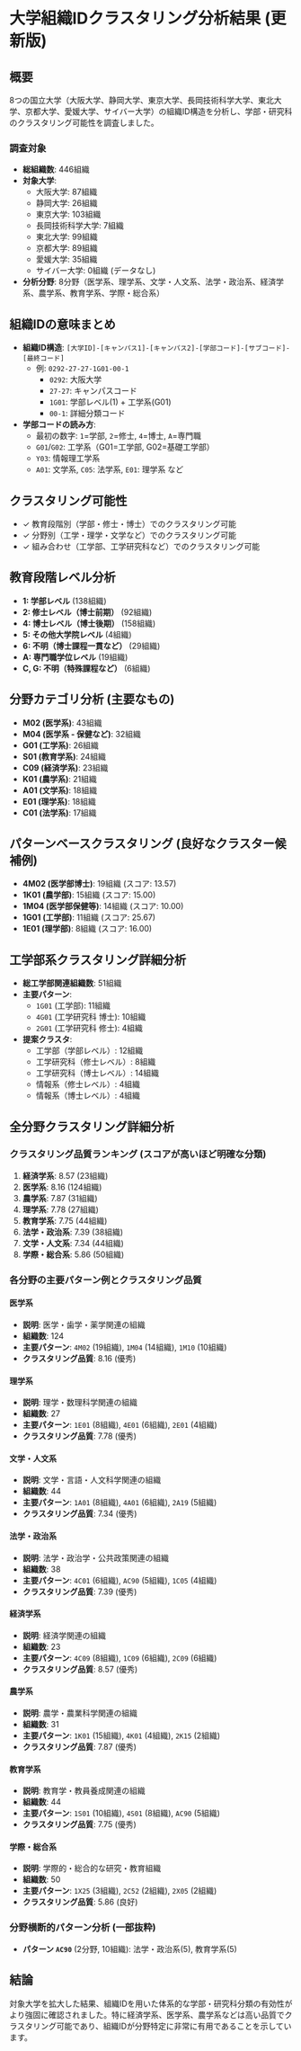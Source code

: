 # 大学組織IDクラスタリング分析結果 (更新版)

## 概要

8つの国立大学（大阪大学、静岡大学、東京大学、長岡技術科学大学、東北大学、京都大学、愛媛大学、サイバー大学）の組織ID構造を分析し、学部・研究科のクラスタリング可能性を調査しました。

### 調査対象

- **総組織数**: 446組織
- **対象大学**:
  - 大阪大学: 87組織
  - 静岡大学: 26組織
  - 東京大学: 103組織
  - 長岡技術科学大学: 7組織
  - 東北大学: 99組織
  - 京都大学: 89組織
  - 愛媛大学: 35組織
  - サイバー大学: 0組織 (データなし)
- **分析分野**: 8分野（医学系、理学系、文学・人文系、法学・政治系、経済学系、農学系、教育学系、学際・総合系）

## 組織IDの意味まとめ

- **組織ID構造**: `[大学ID]-[キャンパス1]-[キャンパス2]-[学部コード]-[サブコード]-[最終コード]`
  - 例: `0292-27-27-1G01-00-1`
    - `0292`: 大阪大学
    - `27-27`: キャンパスコード
    - `1G01`: 学部レベル(1) + 工学系(G01)
    - `00-1`: 詳細分類コード
- **学部コードの読み方**:
  - 最初の数字: `1`=学部, `2`=修士, `4`=博士, `A`=専門職
  - `G01`/`G02`: 工学系（G01=工学部, G02=基礎工学部）
  - `Y03`: 情報理工学系
  - `A01`: 文学系, `C05`: 法学系, `E01`: 理学系 など

## クラスタリング可能性

- ✓ 教育段階別（学部・修士・博士）でのクラスタリング可能
- ✓ 分野別（工学・理学・文学など）でのクラスタリング可能
- ✓ 組み合わせ（工学部、工学研究科など）でのクラスタリング可能

## 教育段階レベル分析

- **1: 学部レベル** (138組織)
- **2: 修士レベル（博士前期）** (92組織)
- **4: 博士レベル（博士後期）** (158組織)
- **5: その他大学院レベル** (4組織)
- **6: 不明（博士課程一貫など）** (29組織)
- **A: 専門職学位レベル** (19組織)
- **C, G: 不明（特殊課程など）** (6組織)

## 分野カテゴリ分析 (主要なもの)

- **M02 (医学系)**: 43組織
- **M04 (医学系 - 保健など)**: 32組織
- **G01 (工学系)**: 26組織
- **S01 (教育学系)**: 24組織
- **C09 (経済学系)**: 23組織
- **K01 (農学系)**: 21組織
- **A01 (文学系)**: 18組織
- **E01 (理学系)**: 18組織
- **C01 (法学系)**: 17組織

## パターンベースクラスタリング (良好なクラスター候補例)

- **4M02 (医学部博士)**: 19組織 (スコア: 13.57)
- **1K01 (農学部)**: 15組織 (スコア: 15.00)
- **1M04 (医学部保健等)**: 14組織 (スコア: 10.00)
- **1G01 (工学部)**: 11組織 (スコア: 25.67)
- **1E01 (理学部)**: 8組織 (スコア: 16.00)

## 工学部系クラスタリング詳細分析

- **総工学部関連組織数**: 51組織
- **主要パターン**:
  - `1G01` (工学部): 11組織
  - `4G01` (工学研究科 博士): 10組織
  - `2G01` (工学研究科 修士): 4組織
- **提案クラスタ**:
  - 工学部（学部レベル）: 12組織
  - 工学研究科（修士レベル）: 8組織
  - 工学研究科（博士レベル）: 14組織
  - 情報系（修士レベル）: 4組織
  - 情報系（博士レベル）: 4組織

## 全分野クラスタリング詳細分析

### クラスタリング品質ランキング (スコアが高いほど明確な分類)

1.  **経済学系**: 8.57 (23組織)
2.  **医学系**: 8.16 (124組織)
3.  **農学系**: 7.87 (31組織)
4.  **理学系**: 7.78 (27組織)
5.  **教育学系**: 7.75 (44組織)
6.  **法学・政治系**: 7.39 (38組織)
7.  **文学・人文系**: 7.34 (44組織)
8.  **学際・総合系**: 5.86 (50組織)

### 各分野の主要パターン例とクラスタリング品質

#### 医学系

- **説明**: 医学・歯学・薬学関連の組織
- **組織数**: 124
- **主要パターン**: `4M02` (19組織), `1M04` (14組織), `1M10` (10組織)
- **クラスタリング品質**: 8.16 (優秀)

#### 理学系

- **説明**: 理学・数理科学関連の組織
- **組織数**: 27
- **主要パターン**: `1E01` (8組織), `4E01` (6組織), `2E01` (4組織)
- **クラスタリング品質**: 7.78 (優秀)

#### 文学・人文系

- **説明**: 文学・言語・人文科学関連の組織
- **組織数**: 44
- **主要パターン**: `1A01` (8組織), `4A01` (6組織), `2A19` (5組織)
- **クラスタリング品質**: 7.34 (優秀)

#### 法学・政治系

- **説明**: 法学・政治学・公共政策関連の組織
- **組織数**: 38
- **主要パターン**: `4C01` (6組織), `AC90` (5組織), `1C05` (4組織)
- **クラスタリング品質**: 7.39 (優秀)

#### 経済学系

- **説明**: 経済学関連の組織
- **組織数**: 23
- **主要パターン**: `4C09` (8組織), `1C09` (6組織), `2C09` (6組織)
- **クラスタリング品質**: 8.57 (優秀)

#### 農学系

- **説明**: 農学・農業科学関連の組織
- **組織数**: 31
- **主要パターン**: `1K01` (15組織), `4K01` (4組織), `2K15` (2組織)
- **クラスタリング品質**: 7.87 (優秀)

#### 教育学系

- **説明**: 教育学・教員養成関連の組織
- **組織数**: 44
- **主要パターン**: `1S01` (10組織), `4S01` (8組織), `AC90` (5組織)
- **クラスタリング品質**: 7.75 (優秀)

#### 学際・総合系

- **説明**: 学際的・総合的な研究・教育組織
- **組織数**: 50
- **主要パターン**: `1X25` (3組織), `2C52` (2組織), `2X05` (2組織)
- **クラスタリング品質**: 5.86 (良好)

### 分野横断的パターン分析 (一部抜粋)

- **パターン `AC90`** (2分野, 10組織): 法学・政治系(5), 教育学系(5)

## 結論

対象大学を拡大した結果、組織IDを用いた体系的な学部・研究科分類の有効性がより強固に確認されました。特に経済学系、医学系、農学系などは高い品質でクラスタリング可能であり、組織IDが分野特定に非常に有用であることを示しています。
